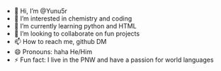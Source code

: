 - 👋 Hi, I’m @Yunu5r
- 👀 I’m interested in chemistry and coding
- 🌱 I’m currently learning python and HTML
- 💞️ I’m looking to collaborate on fun projects
- 📫 How to reach me, github DM
- 😄 Pronouns: haha He/Him
- ⚡ Fun fact: I live in the PNW and have a passion for world languages

<!---
Yunu5r/Yunu5r is a ✨ special ✨ repository because its `README.md` (this file) appears on your GitHub profile.
You can click the Preview link to take a look at your changes.
--->
